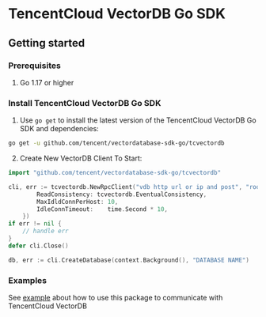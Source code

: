 # TencentCloud VectorDB Go SDK

## Getting started

### Prerequisites
1. Go 1.17 or higher

### Install TencentCloud VectorDB Go SDK

1. Use `go get` to install the latest version of the TencentCloud VectorDB Go SDK and dependencies: 
```sh
go get -u github.com/tencent/vectordatabase-sdk-go/tcvectordb
```

2. Create New VectorDB Client To Start:
```go
import "github.com/tencent/vectordatabase-sdk-go/tcvectordb"

cli, err := tcvectordb.NewRpcClient("vdb http url or ip and post", "root", "key get from web console", &tcvectordb.ClientOption{
		ReadConsistency: tcvectordb.EventualConsistency,
		MaxIdldConnPerHost: 10,
		IdleConnTimeout:    time.Second * 10,
	})
if err != nil {
    // handle err
}
defer cli.Close()

db, err := cli.CreateDatabase(context.Background(), "DATABASE NAME")
```

### Examples

See [example](example) about how to use this package to communicate with TencentCloud VectorDB
